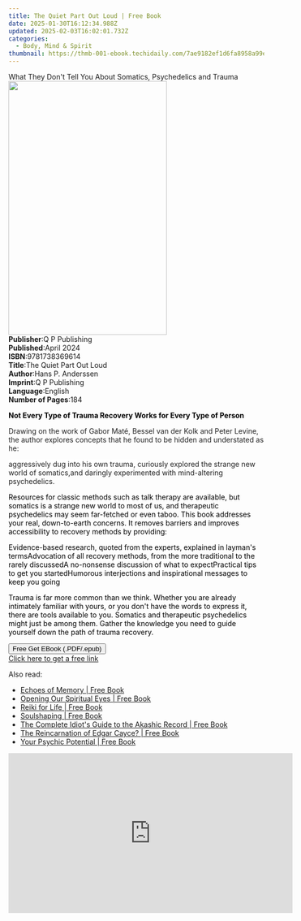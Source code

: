 ```yaml
---
title: The Quiet Part Out Loud | Free Book
date: 2025-01-30T16:12:34.988Z
updated: 2025-02-03T16:02:01.732Z
categories:
  - Body, Mind & Spirit
thumbnail: https://thmb-001-ebook.techidaily.com/7ae9182ef1d6fa8958a99e9f3dc78c9b04545d72bce2441ad23d2f31dc6e44dc.jpg
---
```

<main id="book-container">
  <div class="flex flex-col">
    <div class="book-brief flex-1 py-6 px-4 sm:p-6 md:py-10 md:px-8">
      <!-- brief-->
      <div class="book-brief-main">
        What They Don't Tell You About Somatics, Psychedelics and Trauma
      </div>
    </div>
    <div
      class="book-meta-info flex-1 grid gap-4 col-start-1 col-end-3 row-start-1 sm:mb-6 sm:grid-cols-4 lg:gap-6 lg:col-start-2 lg:row-end-6 lg:row-span-6 lg:mb-0"
    >
      <div
        class="book-meta-info-left place-content-center mt-4 p-4 text-sm leading-6 col-start-2 col-span-2 dark:text-slate-400"
      >
        <img
          class="w-full h-500 object-cover rounded-lg sm:h-255 sm:col-span-2 lg:col-span-full"
          src="https://img-001-ebook.techidaily.com/f6dfff2fe4cab98112fb159d9b100debcff554e3a43185eb2c2a6008a2c10fdc.jpg"
          alt=""
          width="312"
          height="500"
        />
      </div>
      <div
        class="book-meta-info-right mt-2 col-start-1 row-start-2 col-span-3 self-center"
      >
        <!-- meta data  -->
        <div class="flex flex-col px-4 md:px-8">
          <div class="flex-1">
            <strong>Publisher</strong>:<span class="px-2">Q P Publishing</span>
          </div>
          <div class="flex-1">
            <strong>Published</strong>:<span class="px-2">April 2024</span>
          </div>
          <div class="flex-1">
            <strong>ISBN</strong>:<span class="px-2">9781738369614</span>
          </div>
          <div class="flex-1">
            <strong>Title</strong>:<span class="px-2"
              >The Quiet Part Out Loud</span
            >
          </div>
          <div class="flex-1">
            <strong>Author</strong>:<span class="px-2">Hans P. Anderssen</span>
          </div>
          <div class="flex-1">
            <strong>Imprint</strong>:<span class="px-2">Q P Publishing</span>
          </div>
          <div class="flex-1">
            <strong>Language</strong>:<span class="px-2">English</span>
          </div>
          <div class="flex-1">
            <strong>Number of Pages</strong>:<span class="px-2">184</span>
          </div>
        </div>
      </div>
    </div>
    <div class="book-description flex-1 py-6 px-4 sm:p-6 md:py-10 md:px-8">
      <div class="book-description-main">
        <div accordion-content="" id="description">
          <p class="ql-align-center">
            <strong
              style="background-color: rgba(0, 0, 0, 0); color: rgb(0, 0, 0)"
              >Not Every Type of Trauma Recovery Works for Every Type of
              Person</strong
            >
          </p>
          <p>
            <span
              style="background-color: rgba(0, 0, 0, 0); color: rgb(34, 34, 34)"
              >Drawing on the work of Gabor Maté, Bessel van der Kolk and Peter
              Levine, the author explores concepts that he found to be hidden
              and understated as he:</span
            >
          </p>
          <span contenteditable="false" class="ql-ui"></span
          ><span
            style="background-color: rgb(255, 255, 255); color: rgb(34, 34, 34)"
            >aggressively dug into his own trauma,&nbsp;</span
          ><span contenteditable="false" class="ql-ui"></span
          ><span
            style="background-color: rgba(0, 0, 0, 0); color: rgb(34, 34, 34)"
            >curiously explored the strange new world of somatics,</span
          ><span contenteditable="false" class="ql-ui"></span
          ><span
            style="background-color: rgba(0, 0, 0, 0); color: rgb(34, 34, 34)"
            >and daringly experimented with mind-altering psychedelics.</span
          >
          <p>
            <span
              style="background-color: rgba(0, 0, 0, 0); color: rgb(0, 0, 0)"
              >Resources for classic methods such as talk therapy are available,
              but somatics is a strange new world to most of us, and therapeutic
              psychedelics may seem far-fetched or even taboo. This book
              addresses your real, down-to-earth concerns. It removes barriers
              and improves accessibility to recovery methods by providing:</span
            >
          </p>
          <span contenteditable="false" class="ql-ui"></span
          ><span style="background-color: rgba(0, 0, 0, 0); color: rgb(0, 0, 0)"
            >Evidence-based research, quoted from the experts, explained in
            layman's terms</span
          ><span contenteditable="false" class="ql-ui"></span
          ><span style="background-color: rgba(0, 0, 0, 0); color: rgb(0, 0, 0)"
            >Advocation of all recovery methods, from the more traditional to
            the rarely discussed</span
          ><span contenteditable="false" class="ql-ui"></span
          ><span style="background-color: rgba(0, 0, 0, 0); color: rgb(0, 0, 0)"
            >A no-nonsense discussion of what to expect</span
          ><span contenteditable="false" class="ql-ui"></span
          ><span style="background-color: rgba(0, 0, 0, 0); color: rgb(0, 0, 0)"
            >Practical tips to get you started</span
          ><span contenteditable="false" class="ql-ui"></span
          ><span style="background-color: rgba(0, 0, 0, 0); color: rgb(0, 0, 0)"
            >Humorous interjections and inspirational messages to keep you
            going</span
          >
          <p>
            <span
              style="background-color: rgba(0, 0, 0, 0); color: rgb(0, 0, 0)"
              >Trauma is far more common than we think. Whether you are already
              intimately familiar with yours, or you don't have the words to
              express it, there are tools available to you. Somatics and
              therapeutic psychedelics might just be among them. Gather the
              knowledge you need to guide yourself down the path of trauma
              recovery.</span
            >
          </p>
        </div>
        <div class="accordion-fader"></div>
      </div>
    </div>
    <div class="book-excerpts flex-1 py-6 px-4 sm:p-6 md:py-10 md:px-8"></div>
    <div
      class="book-about-author flex-1 py-6 px-4 sm:p-6 md:py-10 md:px-8"
    ></div>
    <div class="book-free-get flex-1 py-6 px-4 sm:p-6 md:py-10 md:px-8">
      <button
        id="btn-free-get"
        class="bg-blue-500 hover:bg-blue-700 text-white font-bold py-2 px-4 rounded"
      >
        Free Get EBook (.PDF/.epub)
      </button>
      <div id="countdown-display" class="px-2 text-lg mt-2"></div>
      <a
        id="free-link"
        class="hidden bg-blue-500 hover:bg-blue-700 text-white font-bold py-2 px-4 rounded"
        href="https://www.ebooks.com/en-us/book/211323551/the-quiet-part-out-loud/hans-p-anderssen/"
        target="_blank"
        >Click here to get a free link</a
      >
    </div>
    <script>
      let countdownTime = 0;
      let countdownInterval = null;
      document
        .getElementById('btn-free-get')
        .addEventListener('click', startCountdown);
      function startCountdown() {
        countdownTime = new Date().getTime() + 60000 * 3;
        countdownInterval = setInterval(updateCountdown, 1000);
        document.getElementById('btn-free-get').disabled = true;
        document
          .getElementById('btn-free-get')
          .classList.add('bg-gray-500', 'cursor-not-allowed');
      }
      function updateCountdown() {
        let currentTime = new Date().getTime();
        let timeLeft = countdownTime - currentTime;
        let secondsLeft = Math.floor(timeLeft / 1000);
        document.getElementById('countdown-display').innerHTML =
          `Remaining time: ${secondsLeft} seconds.`;
        if (secondsLeft <= 0) {
          clearInterval(countdownInterval);
          document.getElementById('btn-free-get').classList.add('hidden');
          document.getElementById('free-link').classList.remove('hidden');
          document.getElementById('countdown-display').innerHTML = '';
        }
      }
    </script>
  </div>
</main>

<ins class="adsbygoogle"
      style="display:block"
      data-ad-client="ca-pub-7571918770474297"
      data-ad-slot="8358498916"
      data-ad-format="auto"
      data-full-width-responsive="true"></ins>
    

<span class="atpl-alsoreadstyle">Also read:</span>
<div><ul>
<li><a href="https://novels-ebooks.techidaily.com/534141-9780307717597-echoes-of-memory/"><u>Echoes of Memory | Free Book</u></a></li>
<li><a href="https://novels-ebooks.techidaily.com/529718-9781556439896-opening-our-spiritual-eyes/"><u>Opening Our Spiritual Eyes | Free Book</u></a></li>
<li><a href="https://novels-ebooks.techidaily.com/516451-9781101404393-reiki-for-life/"><u>Reiki for Life | Free Book</u></a></li>
<li><a href="https://novels-ebooks.techidaily.com/529687-9781556439506-soulshaping/"><u>Soulshaping | Free Book</u></a></li>
<li><a href="https://novels-ebooks.techidaily.com/534425-9781101197981-the-complete-idiots-guide-to-the-akashic-record/"><u>The Complete Idiot's Guide to the Akashic Record | Free Book</u></a></li>
<li><a href="https://novels-ebooks.techidaily.com/529681-9781556439766-the-reincarnation-of-edgar-cayce/"><u>The Reincarnation of Edgar Cayce? | Free Book</u></a></li>
<li><a href="https://novels-ebooks.techidaily.com/529706-9781556439902-your-psychic-potential/"><u>Your Psychic Potential | Free Book</u></a></li>
</ul></div>

<!-- affiliate ads begin -->
<iframe width="560" height="315" src="https://www.youtube.com/embed/bofw6eJA7Bg?si=HM2gKZGH4L1otw3e" title="YouTube video player" frameborder="0" allow="accelerometer; autoplay; clipboard-write; encrypted-media; gyroscope; picture-in-picture; web-share" referrerpolicy="strict-origin-when-cross-origin" allowfullscreen></iframe>
<!-- affiliate ads end -->

